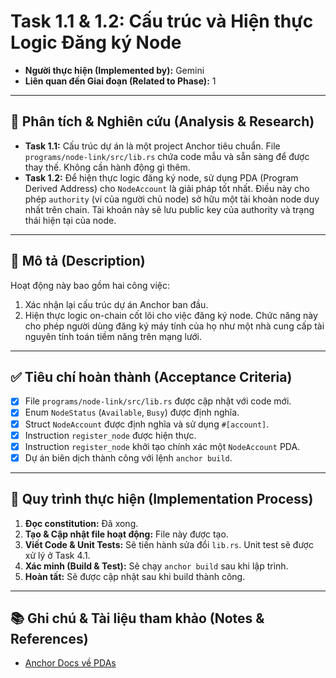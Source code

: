 # Task 1.1 & 1.2: Cấu trúc và Hiện thực Logic Đăng ký Node

- **Người thực hiện (Implemented by):** Gemini
- **Liên quan đến Giai đoạn (Related to Phase):** 1

---

## 🔬 Phân tích & Nghiên cứu (Analysis & Research)

- **Task 1.1:** Cấu trúc dự án là một project Anchor tiêu chuẩn. File `programs/node-link/src/lib.rs` chứa code mẫu và sẵn sàng để được thay thế. Không cần hành động gì thêm.
- **Task 1.2:** Để hiện thực logic đăng ký node, sử dụng PDA (Program Derived Address) cho `NodeAccount` là giải pháp tốt nhất. Điều này cho phép `authority` (ví của người chủ node) sở hữu một tài khoản node duy nhất trên chain. Tài khoản này sẽ lưu public key của authority và trạng thái hiện tại của node.

---

## 📝 Mô tả (Description)

Hoạt động này bao gồm hai công việc:
1.  Xác nhận lại cấu trúc dự án Anchor ban đầu.
2.  Hiện thực logic on-chain cốt lõi cho việc đăng ký node. Chức năng này cho phép người dùng đăng ký máy tính của họ như một nhà cung cấp tài nguyên tính toán tiềm năng trên mạng lưới.

---

## ✅ Tiêu chí hoàn thành (Acceptance Criteria)

- [x] File `programs/node-link/src/lib.rs` được cập nhật với code mới.
- [x] Enum `NodeStatus` (`Available`, `Busy`) được định nghĩa.
- [x] Struct `NodeAccount` được định nghĩa và sử dụng `#[account]`.
- [x] Instruction `register_node` được hiện thực.
- [x] Instruction `register_node` khởi tạo chính xác một `NodeAccount` PDA.
- [x] Dự án biên dịch thành công với lệnh `anchor build`.

---

## 🚀 Quy trình thực hiện (Implementation Process)

1.  **Đọc constitution:** Đã xong.
2.  **Tạo & Cập nhật file hoạt động:** File này được tạo.
3.  **Viết Code & Unit Tests:** Sẽ tiến hành sửa đổi `lib.rs`. Unit test sẽ được xử lý ở Task 4.1.
4.  **Xác minh (Build & Test):** Sẽ chạy `anchor build` sau khi lập trình.
5.  **Hoàn tất:** Sẽ được cập nhật sau khi build thành công.

---

## 📚 Ghi chú & Tài liệu tham khảo (Notes & References)

- [Anchor Docs về PDAs](https://www.anchor-lang.com/docs/pdas)
